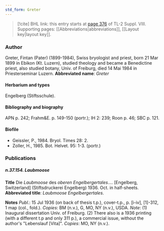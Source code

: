 ```yaml
---
std_form: Greter
---
```


> [!cite] BHL link: this entry starts at [page 376](https://www.biodiversitylibrary.org/page/33258854) of TL-2 Suppl. VIII.
> Supporting pages: [[Abbreviations|abbreviations]], [[Layout key|layout key]].

### Author

Greter, Fintan (Pater) (1899-1984), Swiss bryologist and priest, born 21 Mar 1899 in Ebikon (Kt. Luzern), studied theology and became a Benedictine priest, also studied botany, Univ. of Freiburg, died 14 Mai 1984 in Priesterseminar Luzern. 
**Abbreviated name**: *Greter*

#### Herbarium and types

Engelberg (Stiftsschule).

#### Bibliography and biography

APN p. 242; Frahm&E. p. 149-150 (portr.); IH 2: 239; Roon p. 46; SBC p. 121.

#### Biofile

- Geissler, P., 1984. Bryol. Times 28: 2.
- Zoller, H., 1985. Bot. Helvet. 95: 1-3. (portr.)

### Publications

##### n.37.154. Laubmoose

**Title**
Die *Laubmoose* des *oberen Engelbergertales*.... \[Engelberg, Switzerland\] (Stiftsdruckerei Engelberg) 1936. Oct. in half-sheets.
**Abbreviated title**: *Laubmoose Engelbergertales*.

**Notes**
*Publ*.: 15 Jul 1936 (on back of thesis t.p.), cover-t.p., p. \[i-iv\], \[1\]-312, 1 map (col., fold.).
*Copies*: BM (n.v.), G, MO, NY (n.v.), USDA.
*Note*: (1) Inaugural dissertation Univ. of Freiburg. (2) There also is a 1936 printing (with a different t.p and only 311 p.), a commercial issue, without the author's "Lebenslauf \[Vita\]". *Copies*: MO, NY (n.v.).

